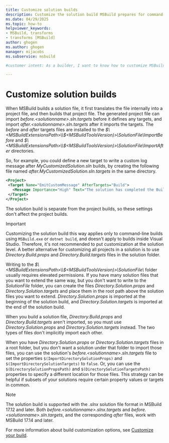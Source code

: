 ```yaml
---
title: Customize solution builds
description: Customize the solution build MSBuild prepares for command-line builds with settings that don't affect project builds.
ms.date: 04/29/2025
ms.topic: how-to
helpviewer_keywords:
- MSBuild, transforms
- transforms [MSBuild]
author: ghogen
ms.author: ghogen
manager: mijacobs
ms.subservice: msbuild

#customer intent: As a builder, I want to know how to customize MSBuild solution builds, so I can extend solution builds with files and settings that affect different subsets of files.

---
```


# Customize solution builds

When MSBuild builds a solution file, it first translates the file internally into a project file, and then builds that project file. The generated project file can import *before.\<solutionname>.sln.targets* before it defines any targets, and import *after.\<solutionname>.sln.targets* after it imports the targets. The *before* and *after* targets files are installed to the *$\<MSBuildExtensionsPath>\\$\<MSBuildToolsVersion)>\\SolutionFile\\ImportBefore* and *$\<MSBuildExtensionsPath>\\$\<MSBuildToolsVersion)>\\SolutionFile\\ImportAfter* directories.

So, for example, you could define a new target to write a custom log message after *MyCustomizedSolution.sln* builds, by creating the following file named *after.MyCustomizedSolution.sln.targets* in the same directory.

```xml
<Project>
 <Target Name="EmitCustomMessage" AfterTargets="Build">
   <Message Importance="High" Text="The solution has completed the Build target" />
 </Target>
</Project>
```

The solution build is separate from the project builds, so these settings don't affect the project builds.

> [!IMPORTANT]
> Customizing the solution build this way applies only to command-line builds using `MSBuild.exe` or `dotnet build`, and doesn't apply to builds inside Visual Studio. Therefore, it's not recommended to put customization at the solution level. A better alternative for customizing all projects in a solution is to use *Directory.Build.props* and *Directory.Build.targets* files in the solution folder.

Writing to the *$\<MSBuildExtensionsPath>\\$\<MSBuildToolsVersion)>\\SolutionFile\\* folder usually requires elevated permissions. If you have many solution files that you want to extend the same way, but you don't want to write to the *SolutionFile* folder, you can create the files *Directory.Solution.props* and *Directory.Solution.targets* and place them in the root path above the solution files you want to extend. *Directory.Solution.props* is imported at the beginning of the solution build, and *Directory.Solution.targets* is imported at the end of the solution build.

When you build a solution file, *Directory.Build.props* and *Directory.Build.targets* aren't imported, so you must use *Directory.Solution.props* and *Directory.Solution.targets* instead. The two types of files don't implicitly import each other.

When you have *Directory.Solution.props* or *Directory.Solution.targets* files in a root folder, but you don't want a solution under that folder to import those files, you can use the solution's *before.\<solutionname>.sln.targets* file to set the properties `$(ImportDirectorySolutionProps)` and `$(ImportDirectorySolutionTargets)` to `false`. Or, you can use the `$(DirectorySolutionPropsPath)` and `$(DirectorySolutionTargetsPath)` properties to specify a different location for those files. This strategy can be helpful if subsets of your solutions require certain property values or targets in common.

> [!NOTE]
> The solution build is supported with the *.slnx* solution file format in MSBuild 17.12 and later. Both *before.\<solutionname>.slnx.targets* and *before.\<solutionname>.sln.targets*, and the corresponding *after* files, work with MSBuild 17.14 and later.

For more information about build customization options, see [Customize your build](customize-your-build.md).
